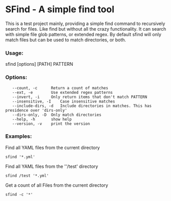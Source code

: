 # SFind - A simple find tool

This is a test project mainly, providing a simple find command to recursively
search for files. Like find but without all the crazy functionality. It can
search with simple file glob patterns, or extended regex. By default sfind will
only match files but can be used to match directories, or both.

### Usage:
   sfind [options] [PATH] PATTERN

### Options:
```
   --count, -c		Return a count of matches
   --ext, -e		Use extended regex patterns
   --invert, -i		Only return items that don't match PATTERN
   --insensitive, -I	Case insensitive matches
   --include-dirs, -d	Include directories in matches. This has presidence over 'dirs-only'
   --dirs-only, -D	Only match directories
   --help, -h		show help
   --version, -v	print the version
```

### Examples:

Find all YAML files from the current directory

```
sfind '*.yml'
```

Find all YAML files from the ''/test' directory

```
sfind /test '*.yml'
```

Get a count of all Files from the current directory

```
sfind -c '*'
```
